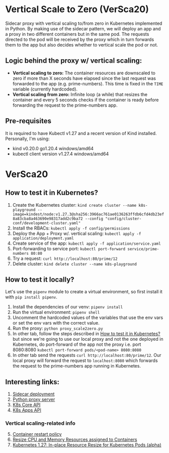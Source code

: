 # Vertical Scale to Zero (VerSca20)
Sidecar proxy with vertical scaling to/from zero in Kubernetes implemented in Python. By making use of the sidecar pattern, we will deploy an app and a proxy in two different containers but in the same pod. The requests directed to the pod will be received by the proxy which in turn forwards them to the app but also decides whether to vertical scale the pod or not.

## Logic behind the proxy w/ vertical scaling:
- **Vertical scaling to zero:** The container resources are downscaled to zero if more than X seconds have elapsed since the last request was forwarded to the app (e.g. prime-numbers). This time is fixed in the `TIME` variable (currently hardcoded).
- **Vertical scaling from zero:** Infinite loop (a while) that resizes the container and every 5 seconds checks if the container is ready before forwarding the request to the prime-numbers app.

## Pre-requisites
It is required to have Kubectl v1.27 and a recent version of Kind installed. Personally, I'm using:
- kind v0.20.0 go1.20.4 windows/amd64
- kubectl client version v1.27.4 windows/amd64

# VerSca20
## How to test it in Kubernetes?
 1. Create the Kubernetes cluster: `kind create cluster --name k8s-playground --image=kindest/node:v1.27.3@sha256:3966ac761ae0136263ffdb6cfd4db23ef8a83cba8a463690e98317add2c9ba72 --config "config/cluster-conf/development-cluster.yaml"`
 2. Install the RBACs: `kubectl apply -f config/permissions`
 3. Deploy the App + Proxy w/. vertical scaling: `kubectl apply -f application/deployment.yaml`
 4. Create service of the app: `kubectl apply -f application/service.yaml`
 5. Port-forwarding to service port: `kubectl port-forward service/prime-numbers 80:80`
 6. Try a request: `curl http://localhost:80/prime/12`
 7. Delete cluster: `kind delete cluster --name k8s-playground`

## How to test it locally?
Let's use the `pipenv` module to create a virtual environment, so first install it with `pip install pipenv`.
 1. Install the dependencies of our venv: `pipenv install`
 2. Run the virtual environment: `pipenv shell`
 3. Uncomment the hardcoded values of the variables that use the env vars or set the env vars with the correct value.
 4. Run the proxy: `python proxy_scale2zero.py`
 5. In other tab, follow the steps described in [How to test it in Kubernetes?](https://github.com/daqo98/versca20/tree/main#how-to-test-it-in-kubernetes) but since we're going to use our local proxy and not the one deployed in Kubernetes, do port-forward of the app not the proxy i.e. port 8080:8080 `kubectl port-forward pods/<pod-name> 8080:8080`
 6. In other tab send the requests `curl http://localhost:80/prime/12`. Our local proxy will forward the request to `localhost:8080` which forwards the request to the prime-numbers app running in Kubernetes.

## Interesting links:
1. [Sidecar deployment](https://iximiuz.com/en/posts/service-proxy-pod-sidecar-oh-my/)
2. [Python proxy server](https://ledinhcuong99.medium.com/build-simple-proxy-server-in-python-365bda288a52)
3. [K8s Core API](https://github.com/salsify/k8s-python/blob/master/kubernetes/docs/CoreV1Api.md)
4. [K8s Apps API](https://github.com/salsify/k8s-python/blob/master/kubernetes/docs/AppsV1Api.md)

### Vertical scaling-related info
5. [Container restart policy](https://kubernetes.io/docs/concepts/workloads/pods/pod-lifecycle/#restart-policy)
6. [Resize CPU and Memory Resources assigned to Containers](https://kubernetes.io/docs/tasks/configure-pod-container/resize-container-resources/)
7. [Kubernetes 1.27: In-place Resource Resize for Kubernetes Pods (alpha)](https://kubernetes.io/blog/2023/05/12/in-place-pod-resize-alpha/)
